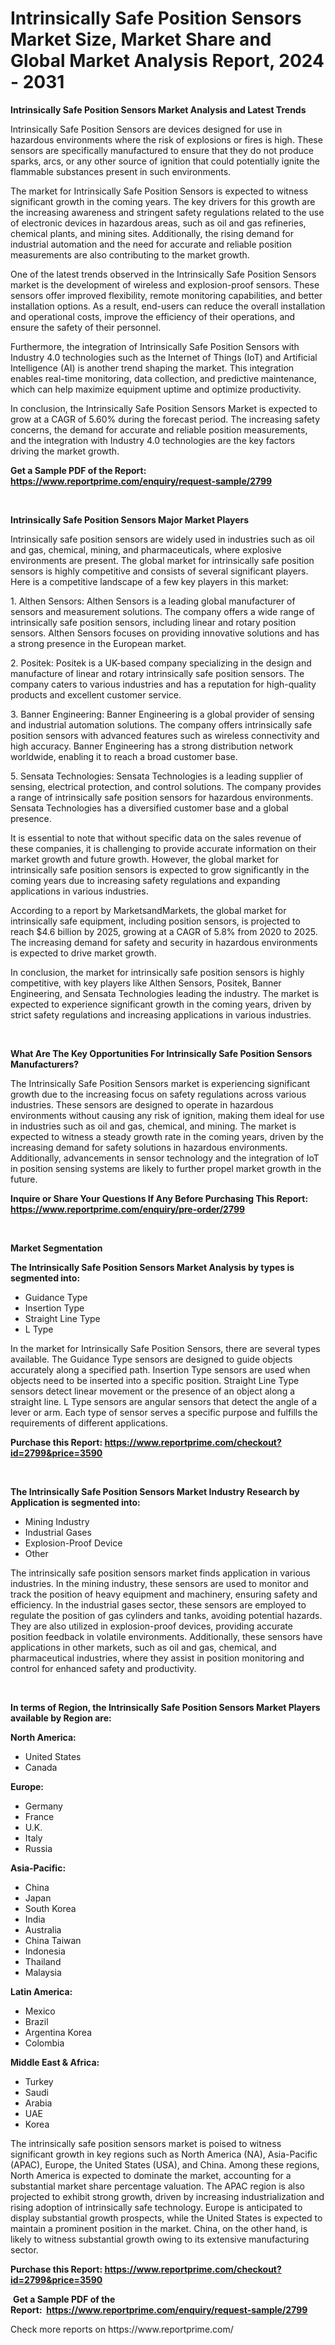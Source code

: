 <p><h1>Intrinsically Safe Position Sensors Market Size, Market Share and Global Market Analysis Report, 2024 - 2031</h1></p><p><strong>Intrinsically Safe Position Sensors Market Analysis and Latest Trends</strong></p>
<p><p>Intrinsically Safe Position Sensors are devices designed for use in hazardous environments where the risk of explosions or fires is high. These sensors are specifically manufactured to ensure that they do not produce sparks, arcs, or any other source of ignition that could potentially ignite the flammable substances present in such environments. </p><p>The market for Intrinsically Safe Position Sensors is expected to witness significant growth in the coming years. The key drivers for this growth are the increasing awareness and stringent safety regulations related to the use of electronic devices in hazardous areas, such as oil and gas refineries, chemical plants, and mining sites. Additionally, the rising demand for industrial automation and the need for accurate and reliable position measurements are also contributing to the market growth.</p><p>One of the latest trends observed in the Intrinsically Safe Position Sensors market is the development of wireless and explosion-proof sensors. These sensors offer improved flexibility, remote monitoring capabilities, and better installation options. As a result, end-users can reduce the overall installation and operational costs, improve the efficiency of their operations, and ensure the safety of their personnel.</p><p>Furthermore, the integration of Intrinsically Safe Position Sensors with Industry 4.0 technologies such as the Internet of Things (IoT) and Artificial Intelligence (AI) is another trend shaping the market. This integration enables real-time monitoring, data collection, and predictive maintenance, which can help maximize equipment uptime and optimize productivity.</p><p>In conclusion, the Intrinsically Safe Position Sensors Market is expected to grow at a CAGR of 5.60% during the forecast period. The increasing safety concerns, the demand for accurate and reliable position measurements, and the integration with Industry 4.0 technologies are the key factors driving the market growth.</p></p>
<p><strong>Get a Sample PDF of the Report:&nbsp; <a href="https://www.reportprime.com/enquiry/request-sample/2799">https://www.reportprime.com/enquiry/request-sample/2799</a></strong></p>
<p>&nbsp;</p>
<p><strong>Intrinsically Safe Position Sensors Major Market Players</strong></p>
<p><p>Intrinsically safe position sensors are widely used in industries such as oil and gas, chemical, mining, and pharmaceuticals, where explosive environments are present. The global market for intrinsically safe position sensors is highly competitive and consists of several significant players. Here is a competitive landscape of a few key players in this market:</p><p>1. Althen Sensors: Althen Sensors is a leading global manufacturer of sensors and measurement solutions. The company offers a wide range of intrinsically safe position sensors, including linear and rotary position sensors. Althen Sensors focuses on providing innovative solutions and has a strong presence in the European market.</p><p>2. Positek: Positek is a UK-based company specializing in the design and manufacture of linear and rotary intrinsically safe position sensors. The company caters to various industries and has a reputation for high-quality products and excellent customer service.</p><p>3. Banner Engineering: Banner Engineering is a global provider of sensing and industrial automation solutions. The company offers intrinsically safe position sensors with advanced features such as wireless connectivity and high accuracy. Banner Engineering has a strong distribution network worldwide, enabling it to reach a broad customer base.</p><p>5. Sensata Technologies: Sensata Technologies is a leading supplier of sensing, electrical protection, and control solutions. The company provides a range of intrinsically safe position sensors for hazardous environments. Sensata Technologies has a diversified customer base and a global presence.</p><p>It is essential to note that without specific data on the sales revenue of these companies, it is challenging to provide accurate information on their market growth and future growth. However, the global market for intrinsically safe position sensors is expected to grow significantly in the coming years due to increasing safety regulations and expanding applications in various industries.</p><p>According to a report by MarketsandMarkets, the global market for intrinsically safe equipment, including position sensors, is projected to reach $4.6 billion by 2025, growing at a CAGR of 5.8% from 2020 to 2025. The increasing demand for safety and security in hazardous environments is expected to drive market growth.</p><p>In conclusion, the market for intrinsically safe position sensors is highly competitive, with key players like Althen Sensors, Positek, Banner Engineering, and Sensata Technologies leading the industry. The market is expected to experience significant growth in the coming years, driven by strict safety regulations and increasing applications in various industries.</p></p>
<p>&nbsp;</p>
<p><strong>What Are The Key Opportunities For Intrinsically Safe Position Sensors Manufacturers?</strong></p>
<p><p>The Intrinsically Safe Position Sensors market is experiencing significant growth due to the increasing focus on safety regulations across various industries. These sensors are designed to operate in hazardous environments without causing any risk of ignition, making them ideal for use in industries such as oil and gas, chemical, and mining. The market is expected to witness a steady growth rate in the coming years, driven by the increasing demand for safety solutions in hazardous environments. Additionally, advancements in sensor technology and the integration of IoT in position sensing systems are likely to further propel market growth in the future.</p></p>
<p><strong>Inquire or Share Your Questions If Any Before Purchasing This Report: <a href="https://www.reportprime.com/enquiry/pre-order/2799">https://www.reportprime.com/enquiry/pre-order/2799</a></strong></p>
<p>&nbsp;</p>
<p><strong>Market Segmentation</strong></p>
<p><strong>The Intrinsically Safe Position Sensors Market Analysis by types is segmented into:</strong></p>
<p><ul><li>Guidance Type</li><li>Insertion Type</li><li>Straight Line Type</li><li>L Type</li></ul></p>
<p><p>In the market for Intrinsically Safe Position Sensors, there are several types available. The Guidance Type sensors are designed to guide objects accurately along a specified path. Insertion Type sensors are used when objects need to be inserted into a specific position. Straight Line Type sensors detect linear movement or the presence of an object along a straight line. L Type sensors are angular sensors that detect the angle of a lever or arm. Each type of sensor serves a specific purpose and fulfills the requirements of different applications.</p></p>
<p><strong>Purchase this Report:&nbsp;<a href="https://www.reportprime.com/checkout?id=2799&price=3590">https://www.reportprime.com/checkout?id=2799&price=3590</a></strong></p>
<p>&nbsp;</p>
<p><strong>The Intrinsically Safe Position Sensors Market Industry Research by Application is segmented into:</strong></p>
<p><ul><li>Mining Industry</li><li>Industrial Gases</li><li>Explosion-Proof Device</li><li>Other</li></ul></p>
<p><p>The intrinsically safe position sensors market finds application in various industries. In the mining industry, these sensors are used to monitor and track the position of heavy equipment and machinery, ensuring safety and efficiency. In the industrial gases sector, these sensors are employed to regulate the position of gas cylinders and tanks, avoiding potential hazards. They are also utilized in explosion-proof devices, providing accurate position feedback in volatile environments. Additionally, these sensors have applications in other markets, such as oil and gas, chemical, and pharmaceutical industries, where they assist in position monitoring and control for enhanced safety and productivity.</p></p>
<p>&nbsp;</p>
<p><strong>In terms of Region, the Intrinsically Safe Position Sensors Market Players available by Region are:</strong></p>
<p>
    <p> <strong> North America: </strong>
        <ul>
            <li>United States</li>
            <li>Canada</li>
        </ul>
        </p> 
    <p> <strong> Europe: </strong>
        <ul>
            <li>Germany</li>
            <li>France</li>
            <li>U.K.</li>
            <li>Italy</li>
            <li>Russia</li>
        </ul>
        </p> 
    <p> <strong> Asia-Pacific: </strong>
        <ul>
            <li>China</li>
            <li>Japan</li>
            <li>South Korea</li>
            <li>India</li>
            <li>Australia</li>
            <li>China Taiwan</li>
            <li>Indonesia</li>
            <li>Thailand</li>
            <li>Malaysia</li>
        </ul>
        </p> 
    <p> <strong> Latin America: </strong>
        <ul>
            <li>Mexico</li>
            <li>Brazil</li>
            <li>Argentina Korea</li>
            <li>Colombia</li>
        </ul>
        </p> 
    <p> <strong> Middle East & Africa: </strong>
        <ul>
            <li>Turkey</li>
            <li>Saudi</li>
            <li>Arabia</li>
            <li>UAE</li>
            <li>Korea</li>
        </ul>
    </p>
    </p>
<p><p>The intrinsically safe position sensors market is poised to witness significant growth in key regions such as North America (NA), Asia-Pacific (APAC), Europe, the United States (USA), and China. Among these regions, North America is expected to dominate the market, accounting for a substantial market share percentage valuation. The APAC region is also projected to exhibit strong growth, driven by increasing industrialization and rising adoption of intrinsically safe technology. Europe is anticipated to display substantial growth prospects, while the United States is expected to maintain a prominent position in the market. China, on the other hand, is likely to witness substantial growth owing to its extensive manufacturing sector.</p></p>
<p><strong>Purchase this Report: <a href="https://www.reportprime.com/checkout?id=2799&price=3590">https://www.reportprime.com/checkout?id=2799&price=3590</a></strong></p>
<p>&nbsp;<strong>Get a Sample PDF of the Report:&nbsp;&nbsp;<a href="https://www.reportprime.com/enquiry/request-sample/2799">https://www.reportprime.com/enquiry/request-sample/2799</a></strong></p>
<p><strong></strong></p>
<p>Check more reports on https://www.reportprime.com/</p>